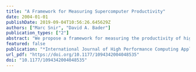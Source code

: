 ```yaml
---
title: "A Framework for Measuring Supercomputer Productivity"
date: 2004-01-01
publishDate: 2019-09-04T10:56:26.645629Z
authors: ["Marc Snir", "David A. Bader"]
publication_types: ["2"]
abstract: "We propose a framework for measuring the productivity of high performance computing (HPC) systems, based on common economic definitions of productivity and on utility theory. We discuss how these definitions can capture essential aspects of HPC systems, such as the importance of time-to-solution and the trade-off between programming time and execution time. Finally, we outline a research program that would lead to the definition of effective productivity metrics for HPC that fit within the proposed framework."
featured: false
publication: "*International Journal of High Performance Computing Applications*"
url_pdf: "https://doi.org/10.1177/1094342004048535"
doi: "10.1177/1094342004048535"
---
```



